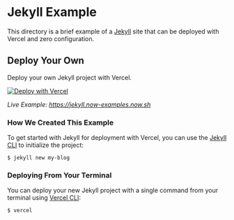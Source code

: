 # Jekyll Example

This directory is a brief example of a [Jekyll](https://jekyllrb.com/) site that can be deployed with Vercel and zero configuration.

## Deploy Your Own

Deploy your own Jekyll project with Vercel.

[![Deploy with Vercel](https://vercel.com/button)](https://vercel.com/import/project?template=https://github.com/zeit/now/tree/master/examples/jekyll)

_Live Example: https://jekyll.now-examples.now.sh_

### How We Created This Example

To get started with Jekyll for deployment with Vercel, you can use the [Jekyll CLI](https://jekyllrb.com/docs/usage/) to initialize the project:

```shell
$ jekyll new my-blog
```

### Deploying From Your Terminal

You can deploy your new Jekyll project with a single command from your terminal using [Vercel CLI](https://vercel.com/download):

```shell
$ vercel
```

